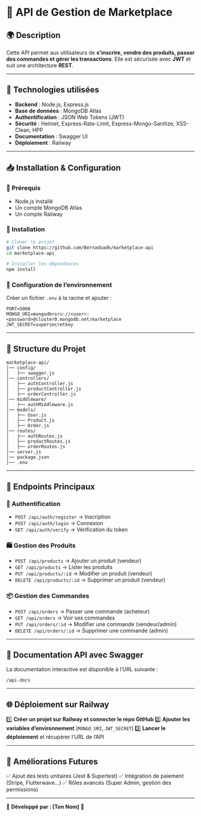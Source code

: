 # 📌 API de Gestion de Marketplace

## 🌍 Description
Cette API permet aux utilisateurs de **s'inscrire, vendre des produits, passer des commandes et gérer les transactions**. Elle est sécurisée avec **JWT** et suit une architecture **REST**.

---
## 🚀 Technologies utilisées
- **Backend** : Node.js, Express.js
- **Base de données** : MongoDB Atlas
- **Authentification** : JSON Web Tokens (JWT)
- **Sécurité** : Helmet, Express-Rate-Limit, Express-Mongo-Sanitize, XSS-Clean, HPP
- **Documentation** : Swagger UI
- **Déploiement** : Railway

---
## 📥 Installation & Configuration
### 📌 Prérequis
- Node.js installé
- Un compte MongoDB Atlas
- Un compte Railway

### 📌 Installation
```bash
# Cloner le projet
git clone https://github.com/Bernadoadk/marketplace-api
cd marketplace-api

# Installer les dépendances
npm install
```

### 📌 Configuration de l’environnement
Créer un fichier `.env` à la racine et ajouter :
```env
PORT=5000
MONGO_URI=mongodb+srv://<user>:<password>@cluster0.mongodb.net/marketplace
JWT_SECRET=supersecretkey
```

---
## 📌 Structure du Projet
```
marketplace-api/
│── config/
│   ├── swagger.js
│── controllers/
│   ├── authController.js
│   ├── productController.js
│   ├── orderController.js
│── middleware/
│   ├── authMiddleware.js
│── models/
│   ├── User.js
│   ├── Product.js
│   ├── Order.js
│── routes/
│   ├── authRoutes.js
│   ├── productRoutes.js
│   ├── orderRoutes.js
│── server.js
│── package.json
│── .env
```

---
## 📌 Endpoints Principaux
### 🔐 Authentification
- `POST /api/auth/register` → Inscription
- `POST /api/auth/login` → Connexion
- `GET /api/auth/verify` → Vérification du token

### 🛍️ Gestion des Produits
- `POST /api/products` → Ajouter un produit (vendeur)
- `GET /api/products` → Lister les produits
- `PUT /api/products/:id` → Modifier un produit (vendeur)
- `DELETE /api/products/:id` → Supprimer un produit (vendeur)

### 📦 Gestion des Commandes
- `POST /api/orders` → Passer une commande (acheteur)
- `GET /api/orders` → Voir ses commandes
- `PUT /api/orders/:id` → Modifier une commande (vendeur/admin)
- `DELETE /api/orders/:id` → Supprimer une commande (admin)

---
## 📜 Documentation API avec Swagger
La documentation interactive est disponible à l’URL suivante :
```
/api-docs
```

---
## 🌐 Déploiement sur Railway
1️⃣ **Créer un projet sur Railway et connecter le repo GitHub**
2️⃣ **Ajouter les variables d’environnement** (`MONGO_URI`, `JWT_SECRET`)
3️⃣ **Lancer le déploiement** et récupérer l’URL de l’API

---
## 📌 Améliorations Futures
✅ Ajout des tests unitaires (Jest & Supertest)
✅ Intégration de paiement (Stripe, Flutterwave...)
✅ Rôles avancés (Super Admin, gestion des permissions)

---
📌 **Développé par : [Ton Nom]** 🚀

